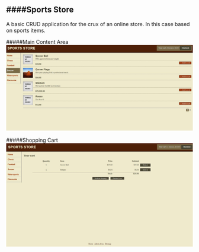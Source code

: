 ####Sports Store   
---
A basic CRUD application for the crux of an online store. In this case based on sports items.

#####Main Content Area
![](https://raw.githubusercontent.com/vbrknu/SportStore/master/screens/Main.JPG)

#####Shopping Cart
![](https://raw.githubusercontent.com/vbrknu/SportStore/master/screens/Cart.JPG)
